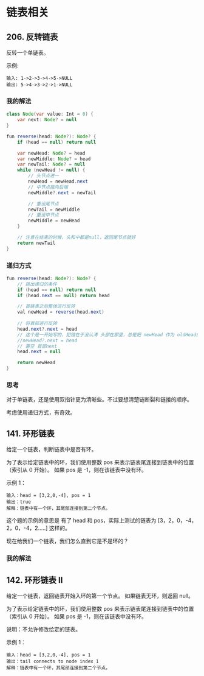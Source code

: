 # 链表相关

## 206. 反转链表

反转一个单链表。

示例:

```
输入: 1->2->3->4->5->NULL
输出: 5->4->3->2->1->NULL
```
### 我的解法

```java
class Node(var value: Int = 0) {
    var next: Node? = null
}

fun reverse(head: Node?): Node? {
    if (head == null) return null

    var newHead: Node? = head
    var newMiddle: Node? = head
    var newTail: Node? = null
    while (newHead != null) {
        // 头节点进一
        newHead = newHead.next
        // 中节点指向后端
        newMiddle?.next = newTail

        // 重设尾节点
        newTail = newMiddle
        // 重设中节点
        newMiddle = newHead
    }

    // 注意在结束的时候，头和中都是null，返回尾节点就好
    return newTail
}
```
### 递归方式
```java
fun reverse(head: Node?): Node? {
    // 跳出递归的条件
    if (head == null) return null
    if (head.next == null) return head

    // 首链表之后整体进行反转
    val newHead = reverse(head.next)
    
    // 将首部进行反转
    head.next?.next = head
    // 这个是一开始写的，犯错在于没认清 头部在那里，总是把 newHead 作为 oldHead的next节点，但其实是最新的头部
    //newHead?.next = head
    // 置空 首部next
    head.next = null

    return newHead
}

```
### 思考
对于单链表，还是使用双指针更为清晰些。不过要想清楚链断裂和链接的顺序。

考虑使用递归方式，有奇效。

## 141. 环形链表
给定一个链表，判断链表中是否有环。

为了表示给定链表中的环，我们使用整数 pos 来表示链表尾连接到链表中的位置（索引从 0 开始）。 如果 pos 是 -1，则在该链表中没有环。


示例 1：
```
输入：head = [3,2,0,-4], pos = 1
输出：true
解释：链表中有一个环，其尾部连接到第二个节点。
```
这个题的示例的意思是 有了 head 和 pos，实际上测试的链表为 [3，2，0，-4，2，0，-4，2.....] 这样的。

现在给我们一个链表，我们怎么直到它是不是环的？

### 我的解法


## 142. 环形链表 II

给定一个链表，返回链表开始入环的第一个节点。 如果链表无环，则返回 null。

为了表示给定链表中的环，我们使用整数 pos 来表示链表尾连接到链表中的位置（索引从 0 开始）。 如果 pos 是 -1，则在该链表中没有环。

说明：不允许修改给定的链表。


示例 1：
```
输入：head = [3,2,0,-4], pos = 1
输出：tail connects to node index 1
解释：链表中有一个环，其尾部连接到第二个节点。
```


